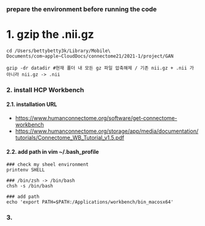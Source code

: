 ### prepare the environment before running the code
# 1. gzip the .nii.gz
```
cd /Users/bettybetty3k/Library/Mobile\ Documents/com~apple~CloudDocs/connectome21/2021-1/project/GAN

gzip -dr datadir #현재 폴더 내 모든 gz 파일 압축해제 / 기존 nii.gz + .nii 가 아니라 nii.gz -> .nii
```

### 2. install HCP Workbench
#### 2.1. installation URL
- https://www.humanconnectome.org/software/get-connectome-workbench
- https://www.humanconnectome.org/storage/app/media/documentation/tutorials/Connectome_WB_Tutorial_v1.5.pdf

#### 2.2. add path in vim ~/.bash_profile
```
### check my sheel environment
printenv SHELL
```

```
### /bin/zsh -> /bin/bash
chsh -s /bin/bash
```

```
### add path
echo 'export PATH=$PATH:/Applications/workbench/bin_macosx64'
```
### 3. 

